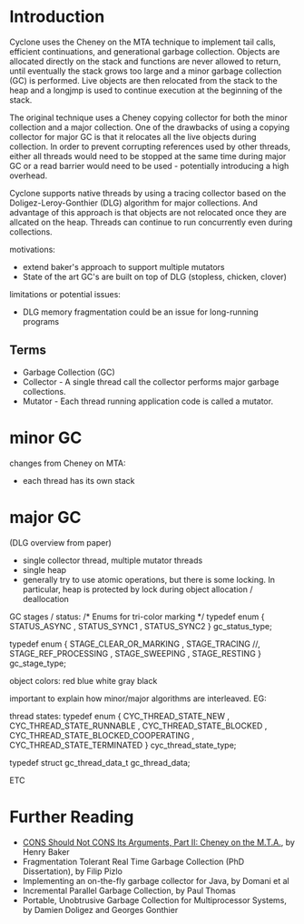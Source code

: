 # Introduction

Cyclone uses the Cheney on the MTA technique to implement tail calls, efficient continuations, and generational garbage collection. Objects are allocated directly on the stack and functions are never allowed to return, until eventually the stack grows too large and a minor garbage collection (GC) is performed. Live objects are then relocated from the stack to the heap and a longjmp is used to continue execution at the beginning of the stack.

The original technique uses a Cheney copying collector for both the minor collection and a major collection. One of the drawbacks of using a copying collector for major GC is that it relocates all the live objects during collection. In order to prevent corrupting references used by other threads, either all threads would need to be stopped at the same time during major GC or a read barrier would need to be used - potentially introducing a high overhead. 

Cyclone supports native threads by using a tracing collector based on the Doligez-Leroy-Gonthier (DLG) algorithm for major collections. And advantage of this approach is that objects are not relocated once they are allcated on the heap. Threads can continue to run concurrently even during collections.

motivations: 
- extend baker's approach to support multiple mutators
- State of the art GC's are built on top of DLG (stopless, chicken, clover)

limitations or potential issues:
- DLG memory fragmentation could be an issue for long-running programs

## Terms
- Garbage Collection (GC)
- Collector - A single thread call the collector performs major garbage collections.
- Mutator - Each thread running application code is called a mutator.

# minor GC

changes from Cheney on MTA:
- each thread has its own stack

# major GC

(DLG overview from paper)

- single collector thread, multiple mutator threads
- single heap
- generally try to use atomic operations, but there is some locking. In particular, heap is protected by lock during object allocation / deallocation

GC stages / status:
/* Enums for tri-color marking */
typedef enum { STATUS_ASYNC 
             , STATUS_SYNC1 
             , STATUS_SYNC2 
             } gc_status_type;

typedef enum { STAGE_CLEAR_OR_MARKING 
             , STAGE_TRACING 
             //, STAGE_REF_PROCESSING 
             , STAGE_SWEEPING 
             , STAGE_RESTING
             } gc_stage_type;

object colors:
red
blue
white
gray
black


important to explain how minor/major algorithms are interleaved. EG:

thread states:
typedef enum { CYC_THREAD_STATE_NEW
             , CYC_THREAD_STATE_RUNNABLE
             , CYC_THREAD_STATE_BLOCKED
             , CYC_THREAD_STATE_BLOCKED_COOPERATING
             , CYC_THREAD_STATE_TERMINATED
             } cyc_thread_state_type;

typedef struct gc_thread_data_t gc_thread_data;

ETC

# Further Reading

- [CONS Should Not CONS Its Arguments, Part II: Cheney on the M.T.A.](http://www.pipeline.com/~hbaker1/CheneyMTA.html), by Henry Baker
- Fragmentation Tolerant Real Time Garbage Collection (PhD Dissertation), by Filip Pizlo
- Implementing an on-the-fly garbage collector for Java, by Domani et al
- Incremental Parallel Garbage Collection, by Paul Thomas
- Portable, Unobtrusive Garbage Collection for Multiprocessor Systems, by Damien Doligez and Georges Gonthier
